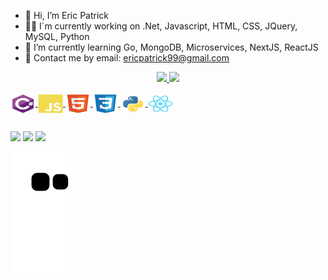 - 👋 Hi, I’m Eric Patrick
- 👩‍💻 I´m currently working on .Net, Javascript, HTML, CSS, JQuery, MySQL, Python
- 🌱 I’m currently learning Go, MongoDB, Microservices, NextJS, ReactJS
- 📩 Contact me by email: ericpatrick99@gmail.com

<div align="center">
  <a href="https://github.com/ericpatricksantos">
  <img height="180em" src="https://github-readme-stats.vercel.app/api?username=ericpatricksantos&show_icons=true&theme=dark&include_all_commits=true&count_private=true"/>
  <img height="180em" src="https://github-readme-stats.vercel.app/api/top-langs/?username=ericpatricksantos&layout=compact&langs_count=7&theme=dark"/>
</div>
<div style="display: inline_block"><br>
  <img align="center" alt="EP-Csharp" height="30" width="40" src="https://raw.githubusercontent.com/devicons/devicon/master/icons/csharp/csharp-original.svg">
  <img align="center" alt="EP-Js" height="30" width="40" src="https://raw.githubusercontent.com/devicons/devicon/master/icons/javascript/javascript-plain.svg">
  <img align="center" alt="EP-HTML" height="30" width="40" src="https://raw.githubusercontent.com/devicons/devicon/master/icons/html5/html5-original.svg">
  <img align="center" alt="EP-CSS" height="30" width="40" src="https://raw.githubusercontent.com/devicons/devicon/master/icons/css3/css3-original.svg">
  <img align="center" alt="EP-Python" height="30" width="40" src="https://raw.githubusercontent.com/devicons/devicon/master/icons/python/python-original.svg">
  <img align="center" alt="EP-React" height="30" width="40" src="https://raw.githubusercontent.com/devicons/devicon/master/icons/react/react-original.svg">
</div>
  
  ##
 
<div> 
  <a href="https://www.youtube.com/channel/UC-GlMVD0TELANBuYjyLDUsQ" target="_blank"><img src="https://img.shields.io/badge/YouTube-FF0000?style=for-the-badge&logo=youtube&logoColor=white" target="_blank"></a>
  <a href="https://www.instagram.com/ericpatrick99/" target="_blank"><img src="https://img.shields.io/badge/-Instagram-%23E4405F?style=for-the-badge&logo=instagram&logoColor=white" target="_blank"></a>
   <a href="https://www.linkedin.com/in/eric-patrick-02bb86180/" target="_blank"><img src="https://img.shields.io/badge/-LinkedIn-%230077B5?style=for-the-badge&logo=linkedin&logoColor=white" target="_blank"></a> 
 
  ![Snake animation](https://github.com/rafaballerini/rafaballerini/blob/output/github-contribution-grid-snake.svg)
 
</div>

